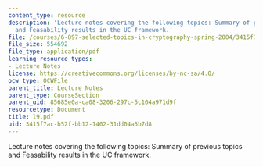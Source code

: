 ```yaml
---
content_type: resource
description: 'Lecture notes covering the following topics: Summary of previous topics
  and Feasability results in the UC framework.'
file: /courses/6-897-selected-topics-in-cryptography-spring-2004/3415f7acb52fbb12140231dd04a5b7d8_l9.pdf
file_size: 554692
file_type: application/pdf
learning_resource_types:
- Lecture Notes
license: https://creativecommons.org/licenses/by-nc-sa/4.0/
ocw_type: OCWFile
parent_title: Lecture Notes
parent_type: CourseSection
parent_uid: 85685e0a-ca08-3206-297c-5c104a971d9f
resourcetype: Document
title: l9.pdf
uid: 3415f7ac-b52f-bb12-1402-31dd04a5b7d8
---
```

Lecture notes covering the following topics: Summary of previous topics and Feasability results in the UC framework.